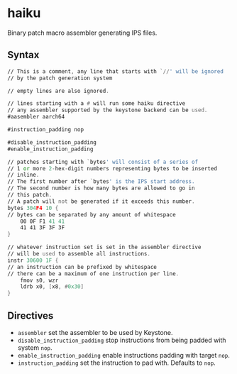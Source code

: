 # haiku
Binary patch macro assembler generating IPS files.

## Syntax
```asm
// This is a comment, any line that starts with `//' will be ignored
// by the patch generation system

// empty lines are also ignored.

// lines starting with a # will run some haiku directive
// any assembler supported by the keystone backend can be used.
#aasembler aarch64

#instruction_padding nop

#disable_instruction_padding
#enable_instruction_padding

// patches starting with `bytes' will consist of a series of
// 1 or more 2-hex-digit numbers representing bytes to be inserted
// inline.
// The first number after `bytes' is the IPS start address.
// The second number is how many bytes are allowed to go in
// this patch.
// A patch will not be generated if it exceeds this number.
bytes 304F4 10 {
// bytes can be separated by any amount of whitespace
    00 0F F1 41 41
    41 41 3F 3F 3F
}

// whatever instruction set is set in the assembler directive
// will be used to assemble all instructions.
instr 30600 1F {
// an instruction can be prefixed by whitespace
// there can be a maximum of one instruction per line.
    fmov s0, wzr
    ldrb x0, [x8, #0x30]
}
```

## Directives
- `assembler` set the assembler to be used by Keystone.
- `disable_instruction_padding` stop instructions from being padded with system `nop`.
- `enable_instruction_padding` enable instructions padding with target `nop`.
- `instruction_padding` set the instruction to pad with. Defaults to `nop`.
